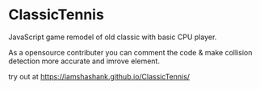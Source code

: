 # ClassicTennis
JavaScript game remodel of old classic with basic CPU player.

As a opensource contributer you can comment the code & make collision detection more accurate and imrove element.

try out at
https://iamshashank.github.io/ClassicTennis/


